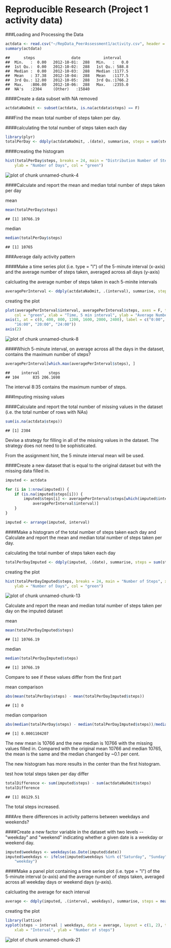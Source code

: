 Reproducible Research (Project 1 activity data)
===============================================

###Loading and Processing the Data


```r
actdata <- read.csv("~/RepData_PeerAssessment1/activity.csv", header = T)
summary(actdata)
```

```
##      steps                date          interval     
##  Min.   :  0.00   2012-10-01:  288   Min.   :   0.0  
##  1st Qu.:  0.00   2012-10-02:  288   1st Qu.: 588.8  
##  Median :  0.00   2012-10-03:  288   Median :1177.5  
##  Mean   : 37.38   2012-10-04:  288   Mean   :1177.5  
##  3rd Qu.: 12.00   2012-10-05:  288   3rd Qu.:1766.2  
##  Max.   :806.00   2012-10-06:  288   Max.   :2355.0  
##  NA's   :2304     (Other)   :15840
```

####Create a data subset with NA removed


```r
actdataNaOmit <- subset(actdata, is.na(actdata$steps) == F)
```

###Find the mean total number of steps taken per day.

####calculating the total number of steps taken each day


```r
library(plyr)
totalPerDay <- ddply(actdataNaOmit, .(date), summarise, steps = sum(steps))
```

####creating the histogram


```r
hist(totalPerDay$steps, breaks = 24, main = "Distribution Number of Steps (Missing Skipped)", xlab = "Total number of steps taken each day", 
    ylab = "Number of Days", col = "green")
```

![plot of chunk unnamed-chunk-4](figure/unnamed-chunk-4-1.png) 

####Calculate and report the mean and median total number of steps taken per day

mean

```r
mean(totalPerDay$steps)
```

```
## [1] 10766.19
```

median

```r
median(totalPerDay$steps)
```

```
## [1] 10765
```

###Average daily activity pattern

####Make a time series plot (i.e. type = "l") of the 5-minute interval (x-axis) and the average number of steps taken, averaged across all days (y-axis)

calcluating the average number of steps taken in each 5-minite intervals

```r
averagePerInterval <- ddply(actdataNaOmit, .(interval), summarise, steps = mean(steps))
```
creating the plot

```r
plot(averagePerInterval$interval, averagePerInterval$steps, axes = F, type = "l", 
    col = "green", xlab = "Time, 5 min interval", ylab = "Average Number of Steps Taken", main = "Average Daily Activity Pattern")
axis(1, at = c(0, 400, 800, 1200, 1600, 2000, 2400), label = c("0:00", "4:00", "8:00", "12:00", 
    "16:00", "20:00", "24:00"))
axis(2)
```

![plot of chunk unnamed-chunk-8](figure/unnamed-chunk-8-1.png) 

####Which 5-minute interval, on average across all the days in the dataset, contains the maximum number of steps?

```r
averagePerInterval[which.max(averagePerInterval$steps), ]
```

```
##     interval    steps
## 104      835 206.1698
```

The interval 8:35 contains the maximum number of steps.

###Imputing missing values

####Calculate and report the total number of missing values in the dataset (i.e. the total number of rows with NAs)

```r
sum(is.na(actdata$steps))
```

```
## [1] 2304
```

Devise a strategy for filling in all of the missing values in the dataset. The strategy does not need to be sophisticated.

From the assignment hint, the 5 minute interval mean will be used.

####Create a new dataset that is equal to the original dataset but with the missing data filled in.

```r
imputed <- actdata

for (i in 1:nrow(imputed)) {
    if (is.na(imputed$steps[i])) {
        imputed$steps[i] <- averagePerInterval$steps[which(imputed$interval[i] == 
            averagePerInterval$interval)]
    }
}

imputed <- arrange(imputed, interval)
```
####Make a histogram of the total number of steps taken each day and Calculate and report the mean and median total number of steps taken per day.

calculating the total number of steps taken each day

```r
totalPerDayImputed <- ddply(imputed, .(date), summarise, steps = sum(steps))
```
creating the plot

```r
hist(totalPerDayImputed$steps, breaks = 24, main = "Number of Steps", xlab = "Total number of steps taken each day", 
    ylab = "Number of Days", col = "green")
```

![plot of chunk unnamed-chunk-13](figure/unnamed-chunk-13-1.png) 

Calculate and report the mean and median total number of steps taken per day on the imputed dataset

mean

```r
mean(totalPerDayImputed$steps)
```

```
## [1] 10766.19
```

median

```r
median(totalPerDayImputed$steps)
```

```
## [1] 10766.19
```

Compare to see if these values differ from the first part

mean comparison

```r
abs(mean(totalPerDay$steps) - mean(totalPerDayImputed$steps))
```

```
## [1] 0
```
median comparison

```r
abs(median(totalPerDay$steps) - median(totalPerDayImputed$steps))/median(totalPerDay$steps)
```

```
## [1] 0.0001104207
```

The new mean is 10766 and the new median is 10766 with the missing values filled in. Compared with the original mean 10766 and median 10765, the mean is the same and the median changed by ~0.1 per cent.

The new histogram has more results in the center than the first histogram.

test how total steps taken per day differ

```r
totalDifference <- sum(imputed$steps) - sum(actdataNaOmit$steps)
totalDifference
```

```
## [1] 86129.51
```

The total steps increased.

###Are there differences in activity patterns between weekdays and weekends?

####Create a new factor variable in the dataset with two levels -- "weekday" and "weekend" indicating whether a given date is a weekday or weekend day.


```r
imputed$weekdays <- weekdays(as.Date(imputed$date))
imputed$weekdays <- ifelse(imputed$weekdays %in% c("Saturday", "Sunday"), "weekend", 
    "weekday")
```
####Make a panel plot containing a time series plot (i.e. type = "l") of the 5-minute interval (x-axis) and the average number of steps taken, averaged across all weekday days or weekend days (y-axis).

calcluating the average for each interval

```r
average <- ddply(imputed, .(interval, weekdays), summarise, steps = mean(steps))
```
creating the plot

```r
library(lattice)
xyplot(steps ~ interval | weekdays, data = average, layout = c(1, 2), type = "l", 
    xlab = "Interval", ylab = "Number of steps")
```

![plot of chunk unnamed-chunk-21](figure/unnamed-chunk-21-1.png) 
